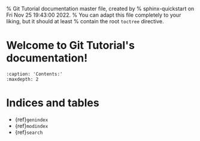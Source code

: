 % Git Tutorial documentation master file, created by
% sphinx-quickstart on Fri Nov 25 19:43:00 2022.
% You can adapt this file completely to your liking, but it should at least
% contain the root `toctree` directive.

# Welcome to Git Tutorial's documentation!

```{toctree}
:caption: 'Contents:'
:maxdepth: 2
```

# Indices and tables

- {ref}`genindex`
- {ref}`modindex`
- {ref}`search`
